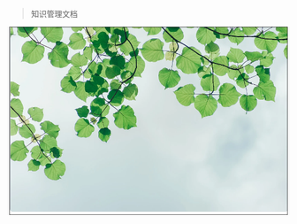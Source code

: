 > 知识管理文档






![](Image/Banner.PNG)


<div align =center>
  <imge src= "Image/Banner.PNG">
</div>


